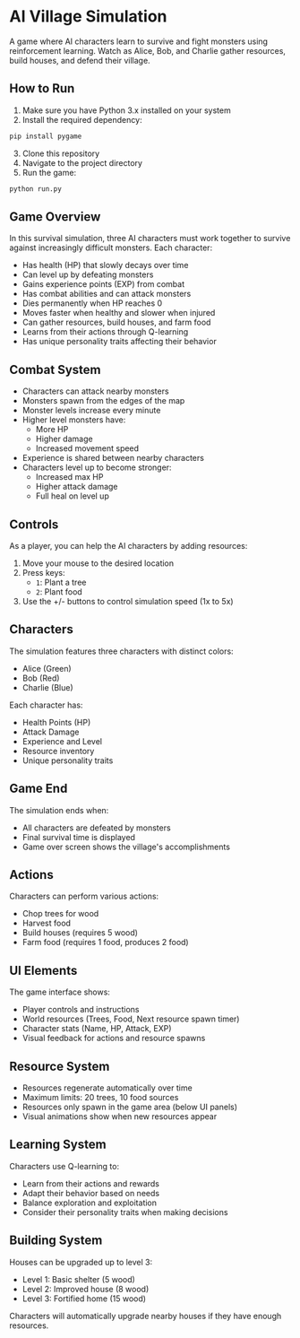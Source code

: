 # AI Village Simulation

A game where AI characters learn to survive and fight monsters using reinforcement learning. Watch as Alice, Bob, and Charlie gather resources, build houses, and defend their village.

## How to Run

1. Make sure you have Python 3.x installed on your system
2. Install the required dependency:

```bash
pip install pygame
```

3. Clone this repository
4. Navigate to the project directory
5. Run the game:

```bash
python run.py
```

## Game Overview

In this survival simulation, three AI characters must work together to survive against increasingly difficult monsters. Each character:
- Has health (HP) that slowly decays over time
- Can level up by defeating monsters
- Gains experience points (EXP) from combat
- Has combat abilities and can attack monsters
- Dies permanently when HP reaches 0
- Moves faster when healthy and slower when injured
- Can gather resources, build houses, and farm food
- Learns from their actions through Q-learning
- Has unique personality traits affecting their behavior

## Combat System

- Characters can attack nearby monsters
- Monsters spawn from the edges of the map
- Monster levels increase every minute
- Higher level monsters have:
  - More HP
  - Higher damage
  - Increased movement speed
- Experience is shared between nearby characters
- Characters level up to become stronger:
  - Increased max HP
  - Higher attack damage
  - Full heal on level up

## Controls

As a player, you can help the AI characters by adding resources:
1. Move your mouse to the desired location
2. Press keys:
   - `1`: Plant a tree
   - `2`: Plant food
3. Use the +/- buttons to control simulation speed (1x to 5x)

## Characters

The simulation features three characters with distinct colors:
- Alice (Green)
- Bob (Red)
- Charlie (Blue)

Each character has:
- Health Points (HP)
- Attack Damage
- Experience and Level
- Resource inventory
- Unique personality traits

## Game End

The simulation ends when:
- All characters are defeated by monsters
- Final survival time is displayed
- Game over screen shows the village's accomplishments

## Actions

Characters can perform various actions:
- Chop trees for wood
- Harvest food
- Build houses (requires 5 wood)
- Farm food (requires 1 food, produces 2 food)

## UI Elements

The game interface shows:
- Player controls and instructions
- World resources (Trees, Food, Next resource spawn timer)
- Character stats (Name, HP, Attack, EXP)
- Visual feedback for actions and resource spawns

## Resource System

- Resources regenerate automatically over time
- Maximum limits: 20 trees, 10 food sources
- Resources only spawn in the game area (below UI panels)
- Visual animations show when new resources appear

## Learning System

Characters use Q-learning to:
- Learn from their actions and rewards
- Adapt their behavior based on needs
- Balance exploration and exploitation
- Consider their personality traits when making decisions

## Building System

Houses can be upgraded up to level 3:
- Level 1: Basic shelter (5 wood)
- Level 2: Improved house (8 wood)
- Level 3: Fortified home (15 wood)

Characters will automatically upgrade nearby houses if they have enough resources.
